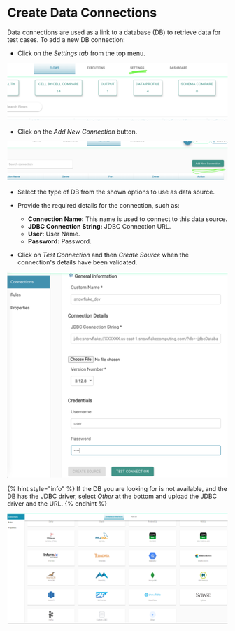 # Create Data Connections

Data connections are used as a link to a database \(DB\) to retrieve data for test cases. To add a new DB connection:

* Click on the _Settings tab_ from the top menu.

![](../../../.gitbook/assets/screen-shot-2021-02-19-at-11.22.51-pm.png)



* Click on the _Add New Connection_ button.

![](../../../.gitbook/assets/screen-shot-2021-02-19-at-11.24.28-pm.png)

* Select the type of DB from the shown options to use as data source.
* Provide the required details for the connection, such as:

  * **Connection Name:**  This name is used to connect to this data source.
  * **JDBC Connection String:** JDBC Connection URL.
  * **User:** User Name.
  * **Password:** Password.

* Click on _Test Connection_ and then _Create Source_ when the connection's details have been validated.

![Adding a new Connection](../../../.gitbook/assets/screen-shot-2021-02-19-at-11.27.03-pm.png)



{% hint style="info" %}
If the DB you are looking for is not available, and the DB has the JDBC driver, select _Other_ at the bottom and upload the JDBC driver and the URL.
{% endhint %}

![Database Connections](../../../.gitbook/assets/db-conns.png)





